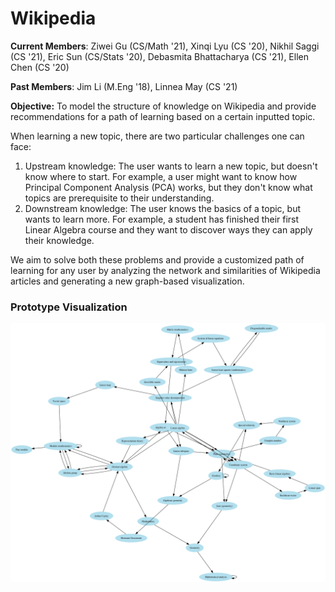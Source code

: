 # Wikipedia

**Current Members**: Ziwei Gu (CS/Math '21), Xinqi Lyu (CS '20), Nikhil Saggi (CS '21), Eric Sun (CS/Stats '20), Debasmita Bhattacharya (CS '21), Ellen Chen (CS '20)

**Past Members**: Jim Li (M.Eng '18), Linnea May (CS '21)

**Objective:** To model  the structure of knowledge on Wikipedia and provide recommendations for a path of learning based on a certain inputted topic. 

When learning a new topic, there are two particular challenges one can face: 

1. Upstream knowledge: The user wants to learn a new topic, but doesn't know where to start. For example, a user might want to know how Principal Component Analysis (PCA) works, but they don't know what topics are prerequisite to their understanding. 
2. Downstream knowledge: The user knows the basics of a topic, but wants to learn more. For example, a student has finished their first Linear Algebra course and they want to discover ways they can apply their knowledge. 

We aim to solve both these problems and provide a customized path of learning for any user by analyzing the network and similarities of Wikipedia articles and generating a new graph-based visualization. 

### Prototype Visualization

![graph](viz/graph3.png)
